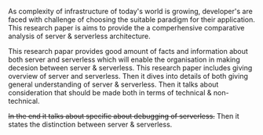 As complexity of infrastructure of today's world is growing, developer's are faced with challenge of choosing the suitable paradigm for their application. This research paper is aims to provide the a comperhensive comparative analysis of server & serverless architecture.

This research papar provides good amount of facts and information about both server and serverless which will enable the organisation in making decesion between server & serverless. This research paper includes giving overview of server and serverless. Then it dives into details of both giving general understanding of server & serverless. Then it talks about consideration that should be made both in terms of technical & non-technical.

~~In the end it talks about specific about debugging of serverless.~~ Then it states the distinction between server & serverless.
